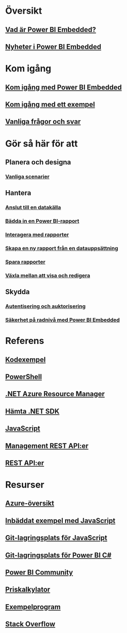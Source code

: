 # Översikt
## [Vad är Power BI Embedded?](power-bi-embedded-what-is-power-bi-embedded.md)
## [Nyheter i Power BI Embedded](power-bi-embedded-whats-new.md)

# Kom igång
## [Kom igång med Power BI Embedded](power-bi-embedded-get-started.md)
## [Kom igång med ett exempel](power-bi-embedded-get-started-sample.md)
## [Vanliga frågor och svar](power-bi-embedded-faq.md)

# Gör så här för att
## Planera och designa
### [Vanliga scenarier](power-bi-embedded-scenarios.md)

## Hantera
### [Anslut till en datakälla](power-bi-embedded-connect-datasource.md)
### [Bädda in en Power BI-rapport](power-bi-embedded-embed-report.md)
### [Interagera med rapporter](power-bi-embedded-interact-with-reports.md)
### [Skapa en ny rapport från en datauppsättning](power-bi-embedded-create-report-from-dataset.md)
### [Spara rapporter](power-bi-embedded-save-reports.md)
### [Växla mellan att visa och redigera](power-bi-embedded-toggle-mode.md)

## Skydda
### [Autentisering och auktorisering](power-bi-embedded-app-token-flow.md)
### [Säkerhet på radnivå med Power BI Embedded](power-bi-embedded-rls.md)

# Referens
## [Kodexempel](https://azure.microsoft.com/en-us/resources/samples/?service=power-bi-embedded)
## [PowerShell](/powershell/module/azurerm.powerbiembedded)
## [.NET Azure Resource Manager](/dotnet/api/microsoft.azure.management.powerbiembedded)
## [Hämta .NET SDK](https://www.nuget.org/profiles/powerbi)
## [JavaScript](https://github.com/Microsoft/PowerBI-JavaScript/wiki)
## [Management REST API:er](/rest/api/powerbiembedded/)
## [REST API:er](https://msdn.microsoft.com/library/azure/mt711507.aspx)


# Resurser
## [Azure-översikt](https://azure.microsoft.com/roadmap/?category=intelligence-analytics)
## [Inbäddat exempel med JavaScript](https://microsoft.github.io/PowerBI-JavaScript/demo/)
## [Git-lagringsplats för JavaScript](https://github.com/Microsoft/PowerBI-JavaScript)
## [Git-lagringsplats för Power BI C#](https://github.com/Microsoft/PowerBI-CSharp)
## [Power BI Community](http://community.powerbi.com/t5/Developer/bd-p/Developer)
## [Priskalkylator](https://azure.microsoft.com/pricing/calculator/)
## [Exempelprogram](https://github.com/Azure-Samples/power-bi-embedded-integrate-report-into-web-app/)
## [Stack Overflow](http://stackoverflow.com/questions/tagged/powerbi)
